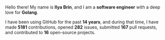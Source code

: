 Hello there! My name is **Ilya Brin**, and I am a **software engineer** with a deep love for **Golang**.

I have been using GitHub for the past **14 years**, and during that time, I have made **5181** contributions, opened **282** issues, submitted **167** pull requests, and contributed to **16** open-source projects.
